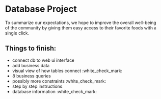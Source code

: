 # Database Project

To summarize our expectations, we hope to improve the overall well-being of the community by giving them easy access to their favorite foods with a single click.

<h2> Things to finish: </h2>
<ul> 
 <li>connect db to web ui interface</li>
 <li>add business data</li>
 <li>visual view of how tables connect :white_check_mark:</li>
 <li>8 business queries</li>
 <li>possibly more constraints :white_check_mark:</li>
 <li>step by step instructions</li>
 <li>database information :white_check_mark:</li>
</ul>
